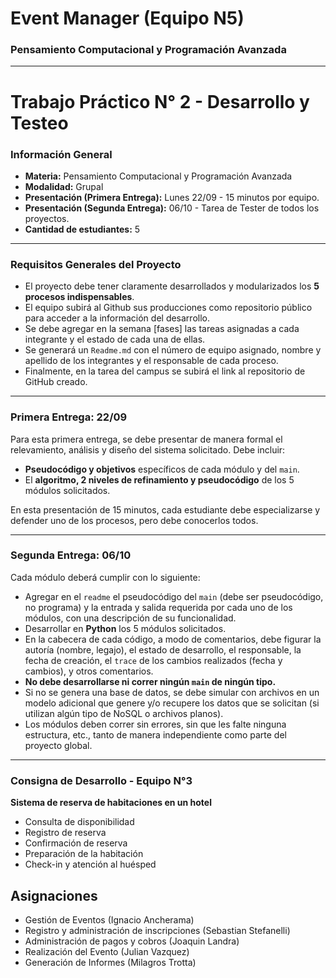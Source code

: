# Event Manager (Equipo **N5**)

### Pensamiento Computacional y Programación Avanzada

---

# Trabajo Práctico N° 2 - Desarrollo y Testeo

### Información General
* **Materia:** Pensamiento Computacional y Programación Avanzada
* **Modalidad:** Grupal
* **Presentación (Primera Entrega):** Lunes 22/09 - 15 minutos por equipo.
* **Presentación (Segunda Entrega):** 06/10 - Tarea de Tester de todos los proyectos.
* **Cantidad de estudiantes:** 5

---

### Requisitos Generales del Proyecto
* El proyecto debe tener claramente desarrollados y modularizados los **5 procesos indispensables**.
* El equipo subirá al Github sus producciones como repositorio público para acceder a la información del desarrollo.
* Se debe agregar en la semana [fases] las tareas asignadas a cada integrante y el estado de cada una de ellas.
* Se generará un `Readme.md` con el número de equipo asignado, nombre y apellido de los integrantes y el responsable de cada proceso.
* Finalmente, en la tarea del campus se subirá el link al repositorio de GitHub creado.

---

### Primera Entrega: 22/09
Para esta primera entrega, se debe presentar de manera formal el relevamiento, análisis y diseño del sistema solicitado. Debe incluir:

* **Pseudocódigo y objetivos** específicos de cada módulo y del `main`.
* El **algoritmo, 2 niveles de refinamiento y pseudocódigo** de los 5 módulos solicitados.

En esta presentación de 15 minutos, cada estudiante debe especializarse y defender uno de los procesos, pero debe conocerlos todos.

---

### Segunda Entrega: 06/10
Cada módulo deberá cumplir con lo siguiente:

* Agregar en el `readme` el pseudocódigo del `main` (debe ser pseudocódigo, no programa) y la entrada y salida requerida por cada uno de los módulos, con una descripción de su funcionalidad.
* Desarrollar en **Python** los 5 módulos solicitados.
* En la cabecera de cada código, a modo de comentarios, debe figurar la autoría (nombre, legajo), el estado de desarrollo, el responsable, la fecha de creación, el `trace` de los cambios realizados (fecha y cambios), y otros comentarios.
* **No debe desarrollarse ni correr ningún `main` de ningún tipo.**
* Si no se genera una base de datos, se debe simular con archivos en un modelo adicional que genere y/o recupere los datos que se solicitan (si utilizan algún tipo de NoSQL o archivos planos).
* Los módulos deben correr sin errores, sin que les falte ninguna estructura, etc., tanto de manera independiente como parte del proyecto global.

---

### Consigna de Desarrollo - Equipo N°3
**Sistema de reserva de habitaciones en un hotel**
* Consulta de disponibilidad
* Registro de reserva
* Confirmación de reserva
* Preparación de la habitación
* Check-in y atención al huésped


## Asignaciones
- Gestión de Eventos (Ignacio Ancherama)
- Registro y administración de inscripciones (Sebastian Stefanelli)
- Administración de pagos y cobros (Joaquin Landra)
- Realización del Evento (Julian Vazquez)
- Generación de Informes (Milagros Trotta)

